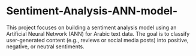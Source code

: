 # Sentiment-Analysis-ANN-model-
This project focuses on building a sentiment analysis model using an Artificial Neural Network (ANN) for Arabic text data. The goal is to classify user-generated content (e.g., reviews or social media posts) into positive, negative, or neutral sentiments.
